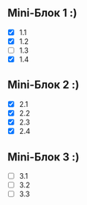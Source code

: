 ## Mini-Блок 1 :)
   - [x] 1.1
   - [x] 1.2
   - [ ] 1.3
   - [x] 1.4
## Mini-Блок 2 :)
   - [x] 2.1
   - [x] 2.2
   - [x] 2.3
   - [x] 2.4
## Mini-Блок 3 :)
   - [ ] 3.1
   - [ ] 3.2
   - [ ] 3.3
